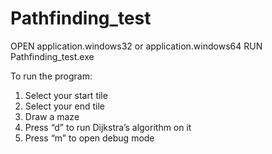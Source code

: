 # Pathfinding_test

OPEN application.windows32 or application.windows64
RUN Pathfinding_test.exe

To run the program:
1. Select your start tile
2. Select your end tile
3. Draw a maze
4. Press “d” to run Dijkstra’s algorithm on it
5. Press “m” to open debug mode
